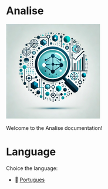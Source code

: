 # Analise
![Logo do projeto](../imagens/icon256x256.png)

Welcome to the Analise documentation!

# Language
Choice the language:

- 🔗 [Portugues](./portugues/page.md)
